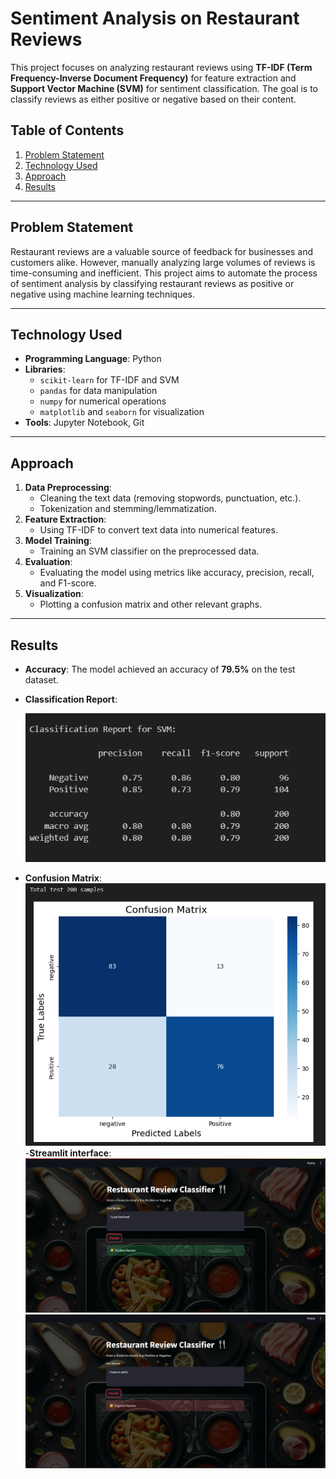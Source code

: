 # Sentiment Analysis on Restaurant Reviews

This project focuses on analyzing restaurant reviews using **TF-IDF (Term Frequency-Inverse Document Frequency)** for feature extraction and **Support Vector Machine (SVM)** for sentiment classification. The goal is to classify reviews as either positive or negative based on their content.

## Table of Contents
1. [Problem Statement](#problem-statement)
2. [Technology Used](#technology-used)
3. [Approach](#approach)
4. [Results](#results)
---

## Problem Statement
Restaurant reviews are a valuable source of feedback for businesses and customers alike. However, manually analyzing large volumes of reviews is time-consuming and inefficient. This project aims to automate the process of sentiment analysis by classifying restaurant reviews as positive or negative using machine learning techniques.

---

## Technology Used
- **Programming Language**: Python
- **Libraries**: 
  - `scikit-learn` for TF-IDF and SVM
  - `pandas` for data manipulation
  - `numpy` for numerical operations
  - `matplotlib` and `seaborn` for visualization
- **Tools**: Jupyter Notebook, Git

---

## Approach
1. **Data Preprocessing**:
   - Cleaning the text data (removing stopwords, punctuation, etc.).
   - Tokenization and stemming/lemmatization.
2. **Feature Extraction**:
   - Using TF-IDF to convert text data into numerical features.
3. **Model Training**:
   - Training an SVM classifier on the preprocessed data.
4. **Evaluation**:
   - Evaluating the model using metrics like accuracy, precision, recall, and F1-score.
5. **Visualization**:
   - Plotting a confusion matrix and other relevant graphs.

---


## Results
- **Accuracy**: The model achieved an accuracy of **79.5%** on the test dataset.
- **Classification Report**:

  ![Classication Report](results/svm_clf_report.png)
- **Confusion Matrix**:
  ![Confusion Matrix](results/svm_confmat.png) 
-**Streamlit interface**:
  ![Streamlit interface-pos-review](results/streamlit_pos.png)
  ![Streamlit interface-neg-review](results/streamli_neg.png)